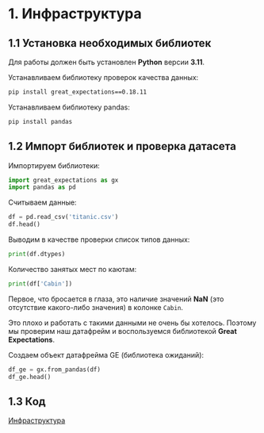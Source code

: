 # 1. Инфраструктура
## 1.1 Установка необходимых библиотек
Для работы должен быть установлен **Python** версии **3.11**.

Устанавливаем библиотеку проверок качества данных:

```bash
pip install great_expectations==0.18.11
```

Устанавливаем библиотеку pandas:

```bash
pip install pandas
```

## 1.2 Импорт библиотек и проверка датасета
Импортируем библиотеки:

```python
import great_expectations as gx
import pandas as pd
```

Считываем данные:

```python
df = pd.read_csv('titanic.csv')
df.head()
```

Выводим в качестве проверки список типов данных:

```python
print(df.dtypes)
```

Количество занятых мест по каютам:

```python
print(df['Cabin'])
```

Первое, что бросается в глаза, это наличие значений **NaN** (это отсутствие какого-либо значения) в колонке `Cabin`.  

Это плохо и работать с такими данными не очень бы хотелось. Поэтому мы проверим наш датафрейм и
воспользуемся библиотекой **Great Expectations**.


Создаем объект датафрейма GE (библиотека ожиданий):

```python
df_ge = gx.from_pandas(df)
df_ge.head()
```

## 1.3 Код

[Инфраструктура](data/01_infrastructure.py)